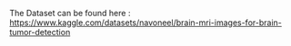 The Dataset can be found here : https://www.kaggle.com/datasets/navoneel/brain-mri-images-for-brain-tumor-detection
